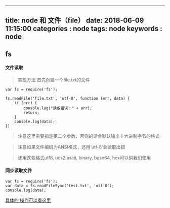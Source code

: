 
---
title: node  和 文件（file）
date: 2018-06-09 11:15:00
categories : node
tags: node
keywords : node
---

## fs
#### 文件读取


> 实现方法
首先创建一个file.txt的文件

```
var fs = require('fs');  
  
fs.readFile('file.txt', 'utf-8', function (err, data) {  
    if (err) {  
        console.log("读取错误：" + err);  
        return;  
    }  
    console.log(data);  
})  

```

> 注意这里需要指定第二个参数，否则的话会默认输出十六进制字节的格式

> 注意如果文件编码为ANSI格式，还用‘utf-8’会读取出错

> 还用这些格式utf8, ucs2,ascii, binary, base64, hex可以供我们使用

#### 同步读取文件

```
var fs = require('fs');  
var data = fs.readFileSync('test.txt', 'utf-8');  
console.log(data);

```
[具体的 操作可以看这里](http://blog.csdn.net/qq20004604/article/details/51646689)

